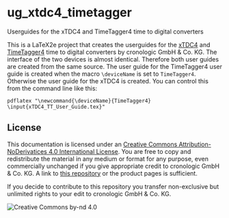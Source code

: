 # ug_xtdc4_timetagger
Userguides for the xTDC4 and TimeTagger4 time to digital converters

This is a LaTeX2e project that creates the userguides for the [xTDC4](https://www.cronologic.de/products/tdcs/xtdc4-pcie) and [TimeTagger4](https://www.cronologic.de/products/tdcs/timetagger) time to digital converters by cronologic GmbH & Co. KG.
The interface of the two devices is almost identical. Therefore both user guides are created from the same source. The user guide for the TimeTagger4 user guide is created when the macro `\deviceName` is set to `TimeTagger4`. Otherwise the user guide for the xTDC4 is created. You can control this from the command line like this:
```shell
pdflatex "\newcommand{\deviceName}{TimeTagger4} \input{xTDC4_TT_User_Guide.tex}"
```

## License
This documentation is licensed under an [Creative Commons Attribution-NoDerivatices 4.0 International License](https://creativecommons.org/licenses/by-nd/4.0/).
You are free to copy and redistribute the material in any medium or format for any purpose, even commercially unchanged if you give appropriate credit to cronologic GmbH & Co. KG. A link to [this repository](https://github.com/cronologic-de/ug_xhptdc8 ) or the product pages is sufficient.

If you decide to contribute to this repository you transfer non-exclusive but unlimited rights to your edit to cronologic GmbH & Co. KG.

![Creative Commons by-nd 4.0](https://i.creativecommons.org/l/by-nd/4.0/88x31.png)
